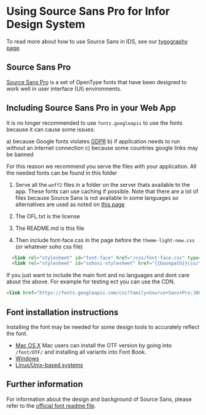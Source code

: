# Using Source Sans Pro for Infor Design System

To read more about how to use Source Sans in IDS, see our [typography page](https://github.com/infor-design/enterprise/blob/main/src/components/typography/readme.md).

## Source Sans Pro

[Source Sans Pro](http://adobe-fonts.github.io/source-sans-pro/) is a set of OpenType fonts that have been designed to work well in user interface (UI) environments.

## Including Source Sans Pro in your Web App

It is no longer recommended to use `fonts.googleapis` to use the fonts because it can cause some issues:

a) because Google fonts violates [GDPR](https://www.cookieyes.com/documentation/google-fonts-and-gdpr/)
b) if application needs to run without an internet connection
c) because some countries google links may be banned

For this reason we recommend you serve the files with your application. All the needed fonts can be found in this folder

1. Serve all the `woff2` files in a folder on the server thats available to the app. These fonts can use caching if possible. Note that there are a lot of files because Source Sans is not available in some languages so alternatives are used as noted on [this page](https://github.com/infor-design/enterprise/blob/main/src/components/typography/_typography-new.scss#L6)

1. The OFL.txt is the license
1. The README.md is this file
1. Then include font-face.css in the page before the `theme-light-new.css` (or whatever soho css file)

```html
  <link rel="stylesheet" id="font-face" href="/css/font-face.css" type="text/css" />
  <link rel="stylesheet" id="sohoxi-stylesheet" href="{{basepath}}css/theme-new-light.css" type="text/css"/>
```

If you just want to include the main font and no languages and dont care about the above. For example for testing ect you can use the CDN.

```html
<link href="https://fonts.googleapis.com/css?family=Source+Sans+Pro:300,400,600&amp;display=swap" rel="stylesheet">
```

## Font installation instructions

Installing the font may be needed for some design tools to accurately reflect the font.

- [Mac OS X](http://support.apple.com/kb/HT2509) Mac users can install the OTF version by going into `/font/OTF/` and installing all variants into Font Book.
- [Windows](http://windows.microsoft.com/en-us/windows-vista/install-or-uninstall-fonts)
- [Linux/Unix-based systems](https://github.com/adobe-fonts/source-code-pro/issues/17#issuecomment-8967116)

## Further information

For information about the design and background of Source Sans, please refer to the [official font readme file](http://www.adobe.com/products/type/font-information/source-sans-pro-readme.html).
